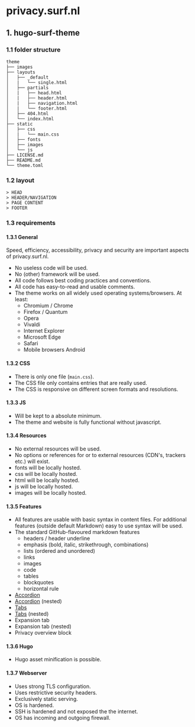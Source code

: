 # privacy.surf.nl

## 1. hugo-surf-theme
### 1.1 folder structure
```
theme
├── images
├── layouts
│   ├── _default
│   |   └── single.html
│   ├── partials
│   |   ├── head.html
│   |   ├── header.html
│   |   ├── navigation.html
│   |   └── footer.html
│   ├── 404.html
│   └── index.html
├── static
│   ├── css
│   |   └── main.css
│   ├── fonts
│   ├── images
│   └── js
├── LICENSE.md
├── README.md
└── theme.toml
```

### 1.2 layout
```
> HEAD
> HEADER/NAVIGATION
> PAGE CONTENT
> FOOTER
```

### 1.3 requirements
#### 1.3.1 General
Speed, efficiency, accessibility, privacy and security are important aspects of privacy.surf.nl.

* No useless code will be used.
* No (other) framework will be used.
* All code follows best coding practices and conventions.
* All code has easy-to-read and usable comments.
* The theme works on all widely used operating systems/browsers. At least:
    * Chromium / Chrome
    * Firefox / Quantum
    * Opera
    * Vivaldi
    * Internet Explorer
    * Microsoft Edge
    * Safari
    * Mobile browsers Android

#### 1.3.2 CSS
* There is only one file (`main.css`).
* The CSS file only contains entries that are really used.
* The CSS is responsive on different screen formats and resolutions.

#### 1.3.3 JS
* Will be kept to a absolute minimum.
* The theme and website is fully functional without javascript.

#### 1.3.4 Resources
* No external resources will be used.
* No options or references for or to external resources (CDN's, trackers etc.) will exist.
* fonts will be locally hosted.
* css will be locally hosted.
* html will be locally hosted.
* js will be locally hosted.
* images will be locally hosted.

#### 1.3.5 Features
* All features are usable with basic syntax in content files. For additional features (outside default Markdown) easy to use syntax will be used.
* The standard GitHub-flavoured markdown features
    * headers / header underline
    * emphasis (bold, italic, strikethrough, combinations)
    * lists (ordered and unordered)
    * links
    * images
    * code
    * tables
    * blockquotes
    * horizontal rule
* [Accordion](https://en.wikipedia.org/wiki/Accordion_(GUI))
* [Accordion](https://en.wikipedia.org/wiki/Accordion_(GUI)) (nested)
* [Tabs](https://en.wikipedia.org/wiki/Tabbed_interface)
* [Tabs](https://en.wikipedia.org/wiki/Tabbed_interface) (nested)
* Expansion tab
* Expansion tab (nested)
* Privacy overview block

#### 1.3.6 Hugo
* Hugo asset minification is possible.

#### 1.3.7 Webserver
* Uses strong TLS configuration.
* Uses restrictive security headers.
* Exclusively static serving.
* OS is hardened.
* SSH is hardened and not exposed the the internet.
* OS has incoming and outgoing firewall.
